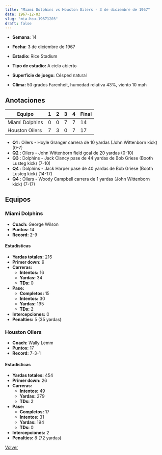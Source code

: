 ```yaml
---
title: "Miami Dolphins vs Houston Oilers - 3 de diciembre de 1967"
date: 1967-12-03
slug: "mia-hou-19671203"
draft: false
---
```


* **Semana:** 14
* **Fecha:** 3 de diciembre de 1967

* **Estadio:** Rice Stadium
* **Tipo de estadio:** A cielo abierto
* **Superficie de juego:** Césped natural
* **Clima:** 50 grados Farenheit, humedad relativa 43%, viento 10 mph





## Anotaciones
| Equipo | 1 | 2 | 3 | 4 | Final |
|--------|---|---|---|---|-------|
| Miami Dolphins  | 0 | 0 | 7 | 7  | 14 |
| Houston Oilers  | 7 | 3 | 0 | 7  | 17 |
* **Q1** : Oilers - Hoyle Granger carrera de 10 yardas (John Wittenborn kick) (0-7)
* **Q2** : Oilers - John Wittenborn field goal de 20 yardas (0-10)
* **Q3** : Dolphins - Jack Clancy pase de 44 yardas de Bob Griese (Booth Lusteg kick) (7-10)
* **Q4** : Dolphins - Jack Harper pase de 40 yardas de Bob Griese (Booth Lusteg kick) (14-17)
* **Q4** : Oilers - Woody Campbell carrera de 1 yardas (John Wittenborn kick) (7-17)


## Equipos


### Miami Dolphins
* **Coach:** George Wilson
* **Puntos:** 14
* **Record:** 2-9
#### Estadísticas
* **Yardas totales:** 216
* **Primer down:** 9
* **Carreras:**
  * **Intentos:** 16
  * **Yardas:** 34
  * **TDs:** 0
* **Pase:**
  * **Completos:** 15
  * **Intentos:** 30
  * **Yardas:** 195
  * **TDs:** 2
* **Intercepciones:** 0
* **Penalties:** 5 (35 yardas)

### Houston Oilers
* **Coach:** Wally Lemm
* **Puntos:** 17
* **Record:** 7-3-1
#### Estadísticas
* **Yardas totales:** 454
* **Primer down:** 26
* **Carreras:**
  * **Intentos:** 49
  * **Yardas:** 279
  * **TDs:** 2
* **Pase:**
  * **Completos:** 17
  * **Intentos:** 31
  * **Yardas:** 194
  * **TDs:** 0
* **Intercepciones:** 2
* **Penalties:** 8 (72 yardas)


[Volver](/historia/1967)
